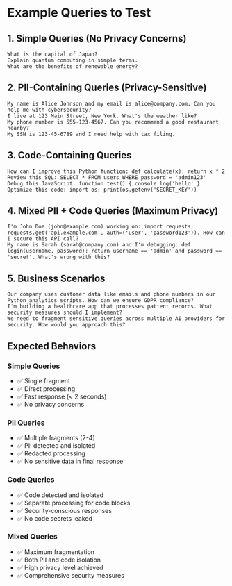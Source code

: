 # Example Queries to Test

## 1. Simple Queries (No Privacy Concerns)
```
What is the capital of Japan?
Explain quantum computing in simple terms.
What are the benefits of renewable energy?
```

## 2. PII-Containing Queries (Privacy-Sensitive)
```
My name is Alice Johnson and my email is alice@company.com. Can you help me with cybersecurity?
I live at 123 Main Street, New York. What's the weather like?
My phone number is 555-123-4567. Can you recommend a good restaurant nearby?
My SSN is 123-45-6789 and I need help with tax filing.
```

## 3. Code-Containing Queries
```
How can I improve this Python function: def calculate(x): return x * 2
Review this SQL: SELECT * FROM users WHERE password = 'admin123'
Debug this JavaScript: function test() { console.log('hello' }
Optimize this code: import os; print(os.getenv('SECRET_KEY'))
```

## 4. Mixed PII + Code Queries (Maximum Privacy)
```
I'm John Doe (john@example.com) working on: import requests; requests.get('api.example.com', auth=('user', 'password123')). How can I secure this API call?
My name is Sarah (sarah@company.com) and I'm debugging: def login(username, password): return username == 'admin' and password == 'secret'. What's wrong with this?
```

## 5. Business Scenarios
```
Our company uses customer data like emails and phone numbers in our Python analytics scripts. How can we ensure GDPR compliance?
I'm building a healthcare app that processes patient records. What security measures should I implement?
We need to fragment sensitive queries across multiple AI providers for security. How would you approach this?
```

## Expected Behaviors

### Simple Queries
- ✅ Single fragment
- ✅ Direct processing
- ✅ Fast response (< 2 seconds)
- ✅ No privacy concerns

### PII Queries  
- ✅ Multiple fragments (2-4)
- ✅ PII detected and isolated
- ✅ Redacted processing
- ✅ No sensitive data in final response

### Code Queries
- ✅ Code detected and isolated
- ✅ Separate processing for code blocks
- ✅ Security-conscious responses
- ✅ No code secrets leaked

### Mixed Queries
- ✅ Maximum fragmentation
- ✅ Both PII and code isolation
- ✅ High privacy level achieved
- ✅ Comprehensive security measures